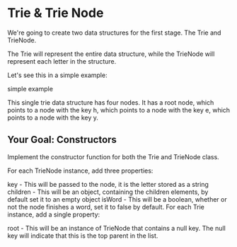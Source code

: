 # Trie & Trie Node
We're going to create two data structures for the first stage. The Trie and TrieNode.

The Trie will represent the entire data structure, while the TrieNode will represent each letter in the structure.

Let's see this in a simple example:

simple example

 This single trie data structure has four nodes. It has a root node, which points to a node with the key h, which points to a node with the key e, which points to a node with the key y.

## Your Goal: Constructors
Implement the constructor function for both the Trie and TrieNode class.

For each TrieNode instance, add three properties:

key - This will be passed to the node, it is the letter stored as a string
children - This will be an object, containing the children elements, by default set it to an empty object
isWord - This will be a boolean, whether or not the node finishes a word, set it to false by default.
For each Trie instance, add a single property:

root - This will be an instance of TrieNode that contains a null key. The null key will indicate that this is the top parent in the list.
